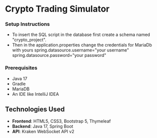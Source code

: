 # Crypto Trading Simulator 

###  Setup Instructions 
- To insert the SQL script in the database first create a schema named "crypto_project".
- Then in the application.properties change the credentials for MariaDb with yours
  spring.datasource.username="your username"
  spring.datasource.password="your password"

### Prerequisites
- Java 17 
- Gradle
- MariaDB 
- An IDE like IntelliJ IDEA

## Technologies Used
- **Frontend**: HTML5, CSS3, Bootstrap 5, Thymeleaf
- **Backend**: Java 17, Spring Boot
- **API**: Kraken WebSocket API v2
